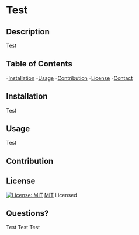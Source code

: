 # Test
  
  ## Description

  Test

  ## Table of Contents
  -[Installation](#installation)
  -[Usage](#usage)
  -[Contribution](#contribution)
  -[License](#license)
  -[Contact](#questions?)

  ## Installation

  Test

  ## Usage

  Test

  ## Contribution

  

  ## License

  [![License: MIT](https://img.shields.io/badge/License-MIT-yellow.svg)](https://opensource.org/licenses/MIT) [MIT](https://choosealicense.com/licenses/mit/) Licensed

  ## Questions?

  Test Test
  Test

